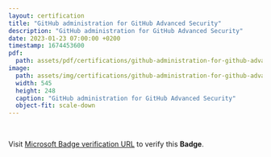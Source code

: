 ```yaml
---
layout: certification
title: "GitHub administration for GitHub Advanced Security"
description: "GitHub administration for GitHub Advanced Security"
date: 2023-01-23 07:00:00 +0200
timestamp: 1674453600
pdf:
  path: assets/pdf/certifications/github-administration-for-github-advanced-security.pdf
image:
  path: assets/img/certifications/github-administration-for-github-advanced-security.webp
  width: 545
  height: 248
  caption: "GitHub administration for GitHub Advanced Security"
  object-fit: scale-down
---
```


<br />

<p class="lead text-center">
  Visit <a href="https://learn.microsoft.com/en-us/training/achievements/learn.github-administration-github-advanced-security.badge?username=char0n">Microsoft Badge verification URL</a> to verify this <strong>Badge</strong>.
</p>
